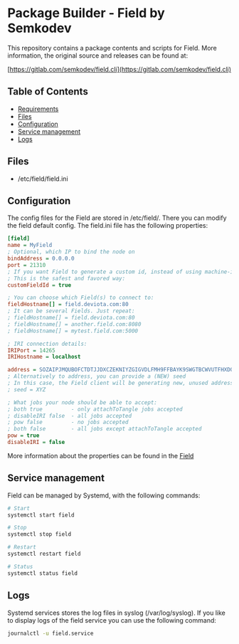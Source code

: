 # Package Builder - Field by Semkodev

This repository contains a package contents and scripts for Field.
More information, the original source and releases can be found at:

[https://gitlab.com/semkodev/field.cli](https://gitlab.com/semkodev/field.cli)

## Table of Contents
- [Requirements](#requirements)
- [Files](#files)
- [Configuration](#configuration)
- [Service management](#service-management)
- [Logs](#logs)

## Files
- /etc/field/field.ini

## Configuration

The config files for the Field are stored in /etc/field/. There you can modify the field default config. The field.ini file has the following properties:

```ini
[field]
name = MyField
; Optional, which IP to bind the node on
bindAddress = 0.0.0.0
port = 21310
; If you want Field to generate a custom id, instead of using machine-id.
; This is the safest and favored way:
customFieldId = true

; You can choose which Field(s) to connect to:
fieldHostname[] = field.deviota.com:80
; It can be several Fields. Just repeat:
; fieldHostname[] = field.deviota.com:80
; fieldHostname[] = another.field.com:8080
; fieldHostname[] = mytest.field.com:5000

; IRI connection details:
IRIPort = 14265
IRIHostname = localhost

address = SOZAIPJMQUBOFCTDTJJDXCZEKNIYZGIGVDLFMH9FFBAYK9SWGTBCWVUTFHXDOUESZAXRJJCJESJPIEQCCKBUTVQPOW
; Alternatively to address, you can provide a (NEW) seed
; In this case, the Field client will be generating new, unused addresses dynamically.
; seed = XYZ

; What jobs your node should be able to accept:
; both true         - only attachToTangle jobs accepted
; disableIRI false  - all jobs accepted
; pow false         - no jobs accepted
; both false        - all jobs except attachToTangle accepted
pow = true
disableIRI = false
```

More information about the properties can be found in the [Field](https://gitlab.com/semkodev/field.cli)

## Service management

Field can be managed by Systemd, with the following commands:

```bash
# Start
systemctl start field

# Stop
systemctl stop field

# Restart
systemctl restart field

# Status
systemctl status field
```

## Logs

Systemd services stores the log files in syslog (/var/log/syslog). If you like to display logs of the field service you can use the following command:

```bash
journalctl -u field.service
```
